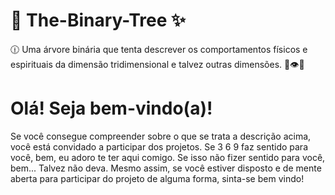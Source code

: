 # 🌲 The-Binary-Tree ✨
🕧 Uma árvore binária que tenta descrever os comportamentos físicos e espirituais da dimensão tridimensional e talvez outras dimensões. 🔺👁️🔻

# Olá! Seja bem-vindo(a)! 
Se você consegue compreender sobre o que se trata a descrição acima, você está convidado a participar dos projetos. Se 3 6 9 faz sentido para você, bem, eu adoro te ter aqui comigo. 
Se isso não fizer sentido para você, bem... Talvez não deva. Mesmo assim, se você estiver disposto e de mente aberta para participar do projeto de alguma forma, sinta-se bem vindo! 


